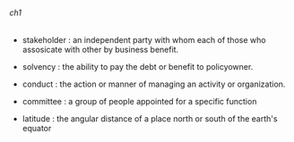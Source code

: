 ###### ch1

- stakeholder : an independent party with whom each of those who assosicate with other by business benefit.

- solvency : the ability to pay the debt or benefit to policyowner.

- conduct : the action or manner of managing an activity or organization.

- committee : a group of people appointed for a specific function

- latitude : the angular distance of a place north or south of the earth's equator
